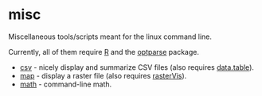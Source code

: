 # misc

Miscellaneous tools/scripts meant for the linux command line.

Currently, all of them require [R](https://cran.r-project.org/) and the [optparse](https://cran.r-project.org/web/packages/optparse/index.html) package.

+ [csv](./csv) - nicely display and summarize CSV files (also requires [data.table](https://cran.r-project.org/web/packages/data.table/vignettes/datatable-intro.html)).
+ [map](./map) - display a raster file (also requires [rasterVis](https://oscarperpinan.github.io/rastervis/)).
+ [math](./math) - command-line math.

